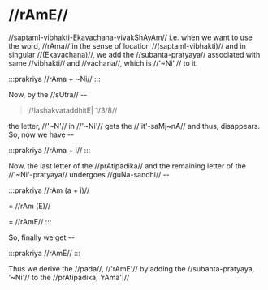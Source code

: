 # //rAmE//

//saptamI-vibhakti-Ekavachana-vivakShAyAm// i.e. when we want to use the
word, //rAma// in the sense of location //(saptamI-vibhakti)// and in
singular //(Ekavachana)//, we add the //subanta-pratyaya// associated
with same //vibhakti// and //vachana//, which is //'~Ni',// to it.

:::prakriya
//rAma + ~Ni//
:::

Now, by the //sUtra// --

> //lashakvataddhitE| 1/3/8//

the letter, //'~N'// in //'~Ni'// gets the //'it'-saMj~nA// and thus,
disappears. So, now we have --

:::prakriya
//rAma + i//
:::

Now, the last letter of the //prAtipadika// and the remaining letter of
the //'~Ni'-pratyaya// undergoes //guNa-sandhi// --

:::prakriya
//rAm (a + i)//

= //rAm (E)//

= //rAmE//
:::

So, finally we get --

:::prakriya
//rAmE//
:::

Thus we derive the //pada//, //'rAmE'// by adding the
//subanta-pratyaya, '~Ni'// to the //prAtipadika, 'rAma'|//
